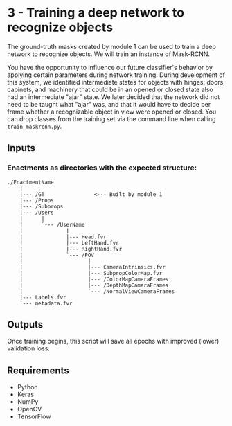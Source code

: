 # 3 - Training a deep network to recognize objects

The ground-truth masks created by module 1 can be used to train a deep network to recognize objects. We will train an instance of Mask-RCNN.

You have the opportunity to influence our future classifier's behavior by applying certain parameters during network training. During development of this system, we identified intermediate states for objects with hinges: doors, cabinets, and machinery that could be in an opened or closed state also had an intermediate "ajar" state. We later decided that the network did not need to be taught what "ajar" was, and that it would have to decide per frame whether a recognizable object in view were opened or closed. You can drop classes from the training set via the command line when calling `train_maskrcnn.py`.

## Inputs

### Enactments as directories with the expected structure:
```
./EnactmentName
    |
    |--- /GT                <--- Built by module 1
    |--- /Props
    |--- /Subprops
    |--- /Users
    |      |
    |      `--- /UserName
    |              |
    |              |--- Head.fvr
    |              |--- LeftHand.fvr
    |              |--- RightHand.fvr
    |              `--- /POV
    |                     |
    |                     |--- CameraIntrinsics.fvr
    |                     |--- SubpropColorMap.fvr
    |                     |--- /ColorMapCameraFrames
    |                     |--- /DepthMapCameraFrames
    |                     `--- /NormalViewCameraFrames
    |--- Labels.fvr
    `--- metadata.fvr
```

## Outputs

Once training begins, this script will save all epochs with improved (lower) validation loss.

### 

## Requirements
- Python
- Keras
- NumPy
- OpenCV
- TensorFlow
